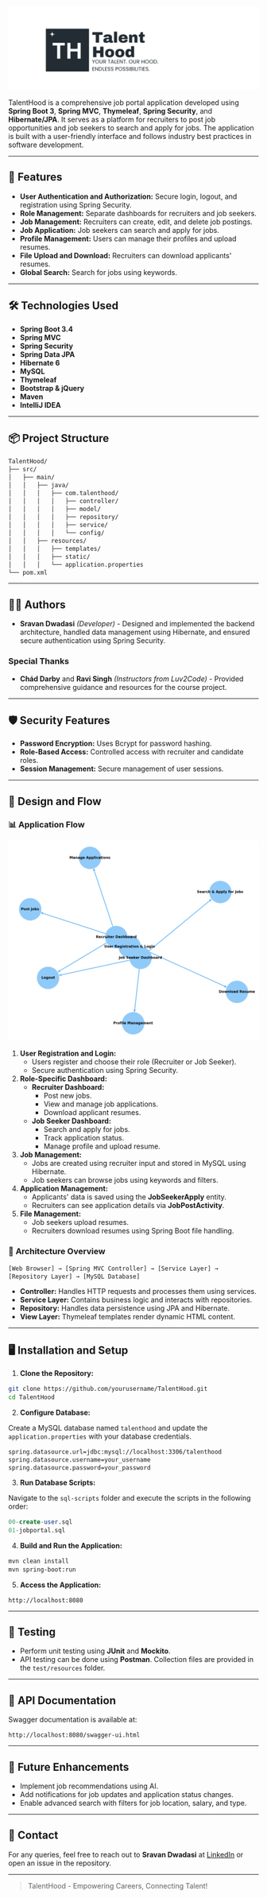 ![Banner](TalentHoodBanner.png)

TalentHood is a comprehensive job portal application developed using **Spring Boot 3**, **Spring MVC**, **Thymeleaf**, **Spring Security**, and **Hibernate/JPA**. It serves as a platform for recruiters to post job opportunities and job seekers to search and apply for jobs. The application is built with a user-friendly interface and follows industry best practices in software development.

---

## 🚀 Features

- **User Authentication and Authorization:** Secure login, logout, and registration using Spring Security.
- **Role Management:** Separate dashboards for recruiters and job seekers.
- **Job Management:** Recruiters can create, edit, and delete job postings.
- **Job Application:** Job seekers can search and apply for jobs.
- **Profile Management:** Users can manage their profiles and upload resumes.
- **File Upload and Download:** Recruiters can download applicants' resumes.
- **Global Search:** Search for jobs using keywords.

---

## 🛠️ Technologies Used

- **Spring Boot 3.4**
- **Spring MVC**
- **Spring Security**
- **Spring Data JPA**
- **Hibernate 6**
- **MySQL**
- **Thymeleaf**
- **Bootstrap & jQuery**
- **Maven**
- **IntelliJ IDEA**

---

## 📦 Project Structure

```
TalentHood/
├── src/
│   ├── main/
│   │   ├── java/
│   │   │   ├── com.talenthood/
│   │   │   │   ├── controller/
│   │   │   │   ├── model/
│   │   │   │   ├── repository/
│   │   │   │   ├── service/
│   │   │   │   └── config/
│   │   ├── resources/
│   │   │   ├── templates/
│   │   │   ├── static/
│   │   │   └── application.properties
└── pom.xml
```

---

## 🧑‍💻 Authors

- **Sravan Dwadasi** *(Developer)* - Designed and implemented the backend architecture, handled data management using Hibernate, and ensured secure authentication using Spring Security.

### Special Thanks
- **Chád Darby** and **Ravi Singh** *(Instructors from Luv2Code)* - Provided comprehensive guidance and resources for the course project.

---

## 🛡️ Security Features

- **Password Encryption:** Uses Bcrypt for password hashing.
- **Role-Based Access:** Controlled access with recruiter and candidate roles.
- **Session Management:** Secure management of user sessions.

---

## 📖 Design and Flow

### 📊 **Application Flow**

![Application Flow Diagram](flow_diagram.png)

1. **User Registration and Login:**
    - Users register and choose their role (Recruiter or Job Seeker).
    - Secure authentication using Spring Security.
2. **Role-Specific Dashboard:**
    - **Recruiter Dashboard:**
        - Post new jobs.
        - View and manage job applications.
        - Download applicant resumes.
    - **Job Seeker Dashboard:**
        - Search and apply for jobs.
        - Track application status.
        - Manage profile and upload resume.
3. **Job Management:**
    - Jobs are created using recruiter input and stored in MySQL using Hibernate.
    - Job seekers can browse jobs using keywords and filters.
4. **Application Management:**
    - Applicants' data is saved using the **JobSeekerApply** entity.
    - Recruiters can see application details via **JobPostActivity**.
5. **File Management:**
    - Job seekers upload resumes.
    - Recruiters download resumes using Spring Boot file handling.

### 🧱 **Architecture Overview**

```
[Web Browser] → [Spring MVC Controller] → [Service Layer] → [Repository Layer] → [MySQL Database]
```

- **Controller:** Handles HTTP requests and processes them using services.
- **Service Layer:** Contains business logic and interacts with repositories.
- **Repository:** Handles data persistence using JPA and Hibernate.
- **View Layer:** Thymeleaf templates render dynamic HTML content.

---

## 🖥️ Installation and Setup

1. **Clone the Repository:**

```bash
git clone https://github.com/yourusername/TalentHood.git
cd TalentHood
```

2. **Configure Database:**

Create a MySQL database named `talenthood` and update the `application.properties` with your database credentials.

```properties
spring.datasource.url=jdbc:mysql://localhost:3306/talenthood
spring.datasource.username=your_username
spring.datasource.password=your_password
```

3. **Run Database Scripts:**

Navigate to the `sql-scripts` folder and execute the scripts in the following order:

```sql
00-create-user.sql
01-jobportal.sql
```

4. **Build and Run the Application:**

```bash
mvn clean install
mvn spring-boot:run
```

5. **Access the Application:**

```
http://localhost:8080
```

---

## 🧪 Testing

- Perform unit testing using **JUnit** and **Mockito**.
- API testing can be done using **Postman**. Collection files are provided in the `test/resources` folder.

---

## 📖 API Documentation

Swagger documentation is available at:

```
http://localhost:8080/swagger-ui.html
```

---

## 📌 Future Enhancements

- Implement job recommendations using AI.
- Add notifications for job updates and application status changes.
- Enable advanced search with filters for job location, salary, and type.

---

## 💬 Contact

For any queries, feel free to reach out to **Sravan Dwadasi** at [LinkedIn](https://www.linkedin.com/in/sravan-dwadasi/) or open an issue in the repository.

---

> TalentHood - Empowering Careers, Connecting Talent!
